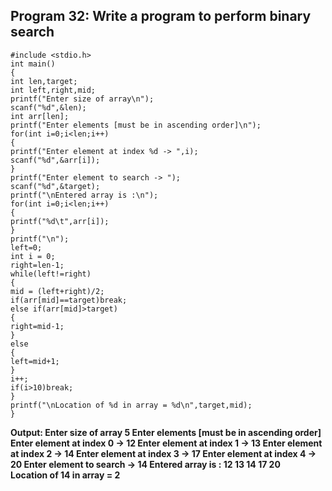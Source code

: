 ## Program 32: Write a program to perform binary search
```
#include <stdio.h>
int main()
{
int len,target;
int left,right,mid;
printf("Enter size of array\n");
scanf("%d",&len);
int arr[len];
printf("Enter elements [must be in ascending order]\n");
for(int i=0;i<len;i++)
{
printf("Enter element at index %d -> ",i);
scanf("%d",&arr[i]);
}
printf("Enter element to search -> ");
scanf("%d",&target);
printf("\nEntered array is :\n");
for(int i=0;i<len;i++)
{
printf("%d\t",arr[i]);
}
printf("\n");
left=0;
int i = 0;
right=len-1;
while(left!=right)
{
mid = (left+right)/2;
if(arr[mid]==target)break;
else if(arr[mid]>target)
{
right=mid-1;
}
else
{
left=mid+1;
}
i++;
if(i>10)break;
}
printf("\nLocation of %d in array = %d\n",target,mid);
}
```
**Output:
Enter size of array
5
Enter elements [must be in ascending order]
Enter element at index 0 -> 12
Enter element at index 1 -> 13
Enter element at index 2 -> 14
Enter element at index 3 -> 17
Enter element at index 4 -> 20
Enter element to search -> 14
Entered array is :
12	13	14	17	20	
Location of 14 in array = 2**
